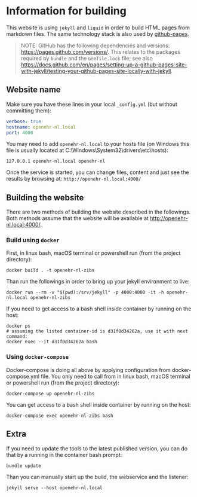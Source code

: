 # Information for building

This website is using `jekyll` and `liquid` in order to build HTML pages from markdown files.
The same technology stack is also used by [github-pages](https://docs.github.com/en/pages/setting-up-a-github-pages-site-with-jekyll/about-github-pages-and-jekyll). 

> NOTE: GitHub has the following dependencies and versions: https://pages.github.com/versions/.
This relates to the packages required by `bundle` and the `Gemfile.lock` file; see also https://docs.github.com/en/pages/setting-up-a-github-pages-site-with-jekyll/testing-your-github-pages-site-locally-with-jekyll.


## Website name

Make sure you have these lines in your local `_config.yml` (but without committing them):
```yml
verbose: true
hostname: openehr-nl.local
port: 4000
```

You may need to add `openehr-nl.local` to your hosts file (on Windows this file is usually located at C:\Windows\System32\drivers\etc\hosts):
```text
127.0.0.1 openehr-nl.local openehr-nl
```

Once the service is started, you can change files, content and just see the results by browsing at:
`http://openehr-nl.local:4000/`


## Building the website

There are two methods of building the website described in the followings. 
Both methods assume that the website will be available at http://openehr-nl.local:4000/.

### Build using `docker`

First, in linux bash, macOS terminal or powershell run (from the project directory): 
```shell
docker build . -t openehr-nl-zibs
```

Than run the followings in order to bring up your jekyll environment to live:
```shell
docker run --rm -v "$(pwd):/srv/jekyll" -p 4000:4000 -it -h openehr-nl.local openehr-nl-zibs
```

If you need to get access to a bash shell inside container by running on the host:
```shell
docker ps
# assuming the listed container-id is d31f0d34262a, use it with next command:
docker exec --it d31f0d34262a bash
```

### Using `docker-compose`

Docker-compose is doing all above by applying configuration from docker-compose.yml file.
You only need to call from in linux bash, macOS terminal or powershell run (from the project directory):
```shell
docker-compose up openehr-nl-zibs
```

You can get access to a bash shell inside container by running on the host:
```shell
docker-compose exec openehr-nl-zibs bash
```

## Extra 

If you need to update the tools to the latest published version, you can do that by a running in the container bash prompt:
```shell
bundle update
```

Than you can manually start up the build, the webservice and the listener:
```shell
jekyll serve --host openehr-nl.local
```

